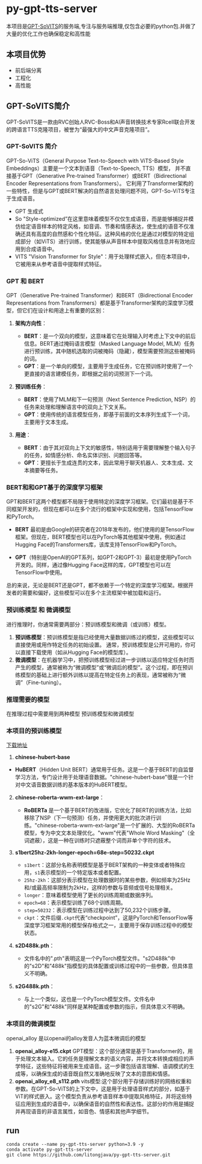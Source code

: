 # py-gpt-tts-server
本项目是[GPT-SoVITS](https://github.com/RVC-Boss/GPT-SoVITS)的服务端,专注与服务端推理,仅包含必要的python包.并做了大量的优化工作也确保稳定和高性能

## 本项目优势
- 前后端分离
- 工程化
- 高性能

## GPT-SoVITS简介
GPT-SoVITS是一款由RVC创始人RVC-Boss和AI声音转换技术专家Rcell联合开发的跨语言TTS克隆项目，被誉为“最强大的中文声音克隆项目”。

### GPT-SoVITS 简介

GPT-So-ViTS（General Purpose Text-to-Speech with ViTS-Based Style Embeddings）主要是一个文本到语音（Text-to-Speech, TTS）模型，
并不直接基于GPT（Generative Pre-trained Transformer）或BERT（Bidirectional Encoder Representations from Transformers）。
它利用了Transformer架构的一些特性，但是与GPT或BERT解决的自然语言处理问题不同，GPT-So-ViTS专注于生成语音。

- GPT 生成式
- So "Style-optimized”在这里意味着模型不仅仅生成语音，而是能够捕捉并模仿给定语音样本的特定风格，如音调、节奏和情感表达，使生成的语音不仅准确还具有高度的自然感和个性化特征。这种风格的优化是通过对模型的特定组成部分（如ViTS）进行训练，使其能够从声音样本中提取风格信息并有效地应用到合成语音中。
- VITS "Vision Transformer for Style"：用于处理样式嵌入，但在本项目中，它被用来从参考语音中提取样式特征。

### GPT 和 BERT
GPT（Generative Pre-trained Transformer）和BERT（Bidirectional Encoder Representations from Transformers）都是基于Transformer架构的深度学习模型，但它们在设计和用途上有重要的区别：

1. **架构方向性**：
   - **BERT**：是一个双向的模型，这意味着它在处理输入时考虑上下文中的前后信息。BERT通过掩码语言模型（Masked Language Model, MLM）任务进行预训练，其中随机选取的词被掩码（隐藏），模型需要预测这些被掩码的词。
   - **GPT**：是一个单向的模型，主要用于生成任务，它在预训练时使用了一个更直接的语言建模任务，即根据之前的词预测下一个词。

2. **预训练任务**：
   - **BERT**：使用了MLM和下一句预测（Next Sentence Prediction, NSP）的任务来处理和理解语言中的双向上下文关系。
   - **GPT**：使用传统的语言模型任务，即基于前面的文本序列生成下一个词，主要用于文本生成。

3. **用途**：
   - **BERT**：由于其对双向上下文的敏感性，特别适用于需要理解整个输入句子的任务，如情感分析、命名实体识别、问题回答等。
   - **GPT**：更擅长于生成连贯的文本，因此常用于聊天机器人、文本生成、文本摘要等任务。

### BERT和和GPT基于的深度学习框架
GPT和BERT这两个模型都不局限于使用特定的深度学习框架。它们最初是基于不同框架开发的，但现在都可以在多个流行的框架中实现和使用，包括TensorFlow和PyTorch。

- **BERT** 最初是由Google的研究者在2018年发布的，他们使用的是TensorFlow框架。但现在，BERT模型也可以在PyTorch等其他框架中使用，例如通过Hugging Face的Transformers库，该库支持TensorFlow和PyTorch。

- **GPT**（特别是OpenAI的GPT系列，如GPT-2和GPT-3）最初是使用PyTorch开发的。同样，通过像Hugging Face这样的库，GPT模型也可以在TensorFlow中使用。

总的来说，无论是BERT还是GPT，都不依赖于一个特定的深度学习框架。根据开发者的需要和偏好，这些模型可以在多个主流框架中被加载和运行。

### 预训练模型 和 微调模型
进行推理时，你通常需要两部分：预训练模型和微调（或训练）模型。
1. **预训练模型**：预训练模型是指已经使用大量数据训练过的模型，这些模型可以直接使用或用作特定任务的初始设置。
通常，预训练模型是公开可用的，你可以直接下载使用（如从Hugging Face的模型库）。
2. **微调模型**：在机器学习中，把预训练模型经过进一步训练以适应特定任务时而产生的模型，通常被称为“微调模型”或“微调后的模型”。这个过程，即在预训练模型的基础上进行额外训练以提高在特定任务上的表现，通常被称为“微调”（Fine-tuning）。

### 推理需要的模型
在推理过程中需要用到两种模型 预训练模型和微调模型

### 本项目的预训练模型
[下载地址](https://huggingface.co/lj1995/GPT-SoVITS/tree/main)
1. **chinese-hubert-base**
- **HuBERT**（Hidden Unit BERT）通常用于任务。这是一个基于BERT的自监督学习方法，专门设计用于处理语音数据。"chinese-hubert-base"很是一个针对中文语音数据训练的基本版本的HuBERT模型。

2. **chinese-roberta-wwm-ext-large**：
   - **RoBERTa** 是一个基于BERT的改进版，它优化了BERT的训练方法，比如移除了NSP（下一句预测）任务，并使用更大的批次进行训练。"chinese-roberta-wwm-ext-large"是一个扩展的、大型的RoBERTa模型，专为中文文本处理优化。"wwm"代表"Whole Word Masking"（全词遮蔽），这是一种在训练时只遮蔽整个词而非单个字符的技术。

3. **s1bert25hz-2kh-longer-epoch=68e-step=50232.ckpt**
   - `s1bert`：这部分名称表明模型是基于BERT架构的一种变体或者特殊应用，`s1`表示模型的一个特定版本或者配置。
   - `25hz-2kh`：这部分表示模型在处理数据时的某些参数，例如频率为25Hz和/或最高频率限制为2kHz，这样的参数与音频或信号处理相关。
   - `longer`：意味着模型使用了更长的训练周期或数据序列。
   - `epoch=68`：表示模型训练了68个训练周期。
   - `step=50232`：表示模型在训练过程中达到了50,232个训练步骤。
   - `ckpt`：文件后缀`.ckpt`代表“checkpoint”，这是PyTorch和TensorFlow等深度学习框架常用的模型保存格式之一，主要用于保存训练过程中的模型状态。

4. **s2D488k.pth**：
   - 文件名中的".pth"表明这是一个PyTorch模型文件。"s2D488k"中的"s2D"和"488k"指模型的具体配置或训练过程中的一些参数，但具体意义不明确。

5. **s2G488k.pth**：
   - 与上一个类似，这也是一个PyTorch模型文件。文件名中的"s2G"和"488k"同样是某种配置或参数的指示，但具体意义不明确。

### 本项目的微调模型
openai_alloy 是以openai的alloy发音人为蓝本微调后的模型
1. **openai_alloy-e15.ckpt** GPT模型：这个部分通常是基于Transformer的，用于处理文本输入。它的任务是理解文本的语义内容，并将文本转换成相应的声学特征，这些特征将被用来生成语音。这一步骤包括语言理解、语调模式的生成等，以确保生成的语音既自然又准确地反映了文本的意图和情感。
2. **openai_alloy_e8_s112.pth** vits模型:这个部分用于存储训练好的网络权重和参数。在GPT-So-ViTS的上下文中，这是用于处理语音样式的部分，如基于ViT的样式嵌入。这个模型负责从参考语音样本中提取风格特征，并将这些特征应用到生成的语音中，以确保语音的自然性和表达性。这部分的作用是捕捉并再现语音的非语言属性，如音色、情感和其他声学细节。


## run
```
conda create --name py-gpt-tts-server python=3.9 -y
conda activate py-gpt-tts-server
git clone https://github.com/litongjava/py-gpt-tts-server.git
```





